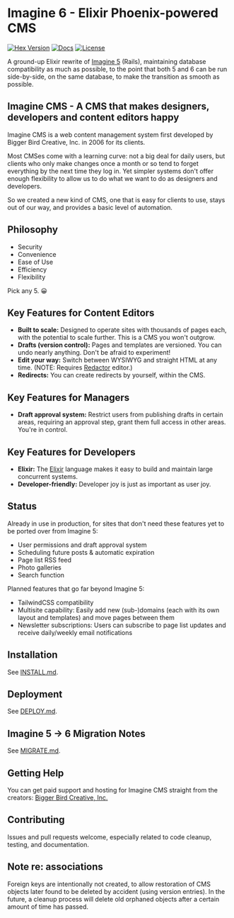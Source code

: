 # Imagine 6 - Elixir Phoenix-powered CMS

[![Hex Version](https://img.shields.io/hexpm/v/imagine_cms.svg)](https://hex.pm/packages/imagine_cms)
[![Docs](https://img.shields.io/badge/docs-hexpm-blue.svg)](https://hexdocs.pm/imagine_cms)
[![License](https://img.shields.io/github/license/ImagineCMS/imagine_cms.svg)](https://github.com/ImagineCMS/imagine_cms/blob/main/LICENSE)

A ground-up Elixir rewrite of [Imagine 5](https://github.com/anamba/imagine_cms) (Rails), maintaining database compatibility as much as possible, to the point that both 5 and 6 can be run side-by-side, on the same database, to make the transition as smooth as possible.

## Imagine CMS - A CMS that makes designers, developers and content editors happy

Imagine CMS is a web content management system first developed by Bigger Bird Creative, Inc. in 2006 for its clients.

Most CMSes come with a learning curve: not a big deal for daily users, but clients who only make changes once a month or so tend to forget everything by the next time they log in. Yet simpler systems don't offer enough flexibility to allow us to do what we want to do as designers and developers.

So we created a new kind of CMS, one that is easy for clients to use, stays out of our way, and provides a basic level of automation.

## Philosophy

* Security
* Convenience
* Ease of Use
* Efficiency
* Flexibility

Pick any 5. 😀

## Key Features for Content Editors

* **Built to scale:** Designed to operate sites with thousands of pages each, with the potential to scale further. This is a CMS you won't outgrow.
* **Drafts (version control):** Pages and templates are versioned. You can undo nearly anything. Don't be afraid to experiment!
* **Edit your way:** Switch between WYSIWYG and straight HTML at any time. (NOTE: Requires [Redactor](https://imperavi.com/redactor) editor.)
* **Redirects:** You can create redirects by yourself, within the CMS.

## Key Features for Managers

* **Draft approval system:** Restrict users from publishing drafts in certain areas, requiring an approval step, grant them full access in other areas. You're in control.

## Key Features for Developers

* **Elixir:** The [Elixir](https://elixir-lang.org/) language makes it easy to build and maintain large concurrent systems.
* **Developer-friendly:** Developer joy is just as important as user joy.

## Status

Already in use in production, for sites that don't need these features yet to be ported over from Imagine 5:

* User permissions and draft approval system
* Scheduling future posts & automatic expiration
* Page list RSS feed
* Photo galleries
* Search function

Planned features that go far beyond Imagine 5:

* TailwindCSS compatibility
* Multisite capability: Easily add new (sub-)domains (each with its own layout and templates) and move pages between them
* Newsletter subscriptions: Users can subscribe to page list updates and receive daily/weekly email notifications

## Installation

See [INSTALL.md](https://github.com/ImagineCMS/imagine_cms/blob/main/INSTALL.md).

## Deployment

See [DEPLOY.md](https://github.com/ImagineCMS/imagine_cms/blob/main/DEPLOY.md).

## Imagine 5 -> 6 Migration Notes

See [MIGRATE.md](https://github.com/ImagineCMS/imagine_cms/blob/main/MIGRATE.md).

## Getting Help

You can get paid support and hosting for Imagine CMS straight from the creators: [Bigger Bird Creative, Inc.](https://biggerbird.com)

## Contributing

Issues and pull requests welcome, especially related to code cleanup, testing, and documentation.

## Note re: associations

Foreign keys are intentionally not created, to allow restoration of CMS objects later found to be deleted by accident (using version entries). In the future, a cleanup process will delete old orphaned objects after a certain amount of time has passed.
